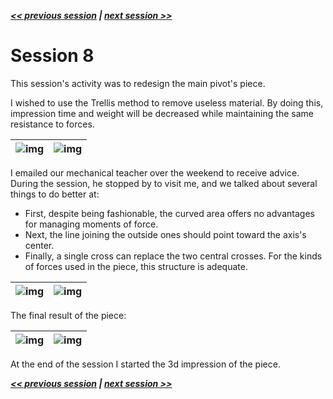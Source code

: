 ***[<< previous session](Session07.md) | [next session >>](Session09.md)***

# Session 8

This session's activity was to redesign the main pivot's piece.  

I wished to use the Trellis method to remove useless material.
By doing this, impression time and weight will be decreased while maintaining the same resistance to forces.  

|![img](../../Documentation/Images/main_pivot_9.png)|![img](../../Documentation/Images/main_pivot_10.png)|
|:---:|:---:|

I emailed our mechanical teacher over the weekend to receive advice. During the session, he stopped by to visit me, and we talked about several things to do better at:

- First, despite being fashionable, the curved area offers no advantages for managing moments of force.
- Next, the line joining the outside ones should point toward the axis's center.
- Finally, a single cross can replace the two central crosses. For the kinds of forces used in the piece, this structure is adequate.

|![img](../../Documentation/Images/main_pivot_9.png)|![img](../../Documentation/Images/main_pivot_13.png)|
|:---:|:---:|

The final result of the piece:

|![img](../../Documentation/Images/main_pivot_11.png)|![img](../../Documentation/Images/main_pivot_12.png)|
|:---:|:---:|

At the end of the session I started the 3d impression of the piece.

***[<< previous session](Session07.md) | [next session >>](Session09.md)***
